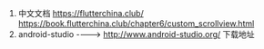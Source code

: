 1. 中文文档 https://flutterchina.club/ https://book.flutterchina.club/chapter6/custom_scrollview.html
2. android-studio ----> http://www.android-studio.org/ 下载地址